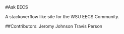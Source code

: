 #Ask EECS

A stackoverflow like site for the WSU EECS Community.

##Contributors:
Jeromy Johnson
Travis Person
